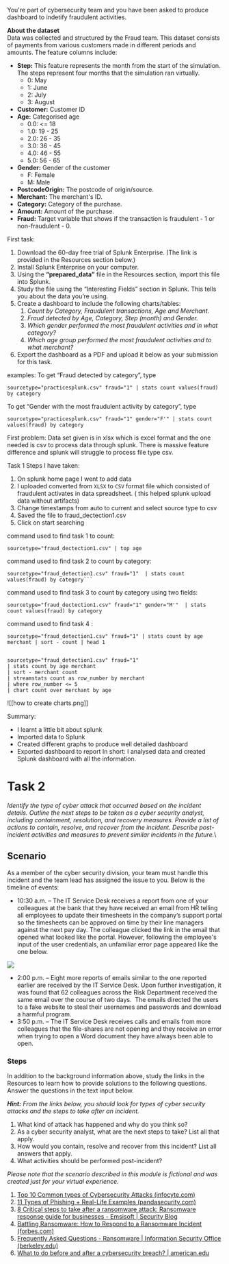 You're part of cybersecurity team and you have been asked to produce dashboard to indetify fraudulent activities.

**About the dataset**  
Data was collected and structured by the Fraud team. This dataset consists of payments from various customers made in different periods and amounts. The feature columns include:

- **Step:** This feature represents the month from the start of the simulation. The steps represent four months that the simulation ran virtually.
    - 0: May
    - 1: June
    - 2: July
    - 3: August
- **Customer:** Customer ID
- **Age:** Categorised age
    - 0.0: <= 18
    - 1.0: 19 - 25
    - 2.0: 26 - 35
    - 3.0: 36 - 45
    - 4.0: 46 - 55
    - 5.0: 56 - 65
- **Gender:** Gender of the customer
    - F: Female
    - M: Male
- **PostcodeOrigin:** The postcode of origin/source.
- **Merchant:** The merchant's ID. 
- **Category:** Category of the purchase. 
- **Amount:** Amount of the purchase.
- **Fraud:** Target variable that shows if the transaction is fraudulent - 1 or non-fraudulent - 0.

First task:
1. Download the 60-day free trial of Splunk Enterprise. (The link is provided in the Resources section below.)
2. Install Splunk Enterprise on your computer.
3. Using the **“prepared_data”** file in the Resources section, import this file into Splunk. 
4. Study the file using the “Interesting Fields” section in Splunk. This tells you about the data you’re using.
5. Create a dashboard to include the following charts/tables:
    1. *Count by Category, Fraudulent transactions, Age and Merchant.*
    2. *Fraud detected by Age, Category, Step (month) and Gender.*
    3. *Which gender performed the most fraudulent activities and in what category?*
    4. *Which age group performed the most fraudulent activities and to what merchant?*
6. Export the dashboard as a PDF and upload it below as your submission for this task.


examples:
To get “Fraud detected by category”, type
```
sourcetype="practicesplunk.csv" fraud="1" | stats count values(fraud) by category
```
 To get “Gender with the most fraudulent activity by category”, type
```
sourcetype="practicesplunk.csv" fraud="1" gender="F'" | stats count values(fraud) by category
```

First problem:
Data set given is in xlsx which is excel format and the one needed is csv to process data through splunk. There is massive feature difference and splunk will struggle to process file type csv.

Task 1
Steps I have taken:
1. On splunk home page  I went to add data
2. I uploaded converted from `XLSX` to `CSV` format file which consisted of fraudulent activates in data spreadsheet. ( this helped splunk upload data without artifacts)
3. Change timestamps from auto to current and select source type to csv
4. Saved the file to fraud_dectection1.csv
5. Click on start searching

command used  to find task 1 to count:
```
sourcetype="fraud_dectection1.csv" | top age
```

command used to find task 2 to count by category:
```
sourcetype="fraud_detection1.csv" fraud="1"  | stats count values(fraud) by category```
```

command used to find task 3 to count by category using two fields:
```
sourcetype="fraud_dectection1.csv" fraud="1" gender="M'"  | stats count values(fraud) by category
```
command used to find task 4 :
```
sourcetype="fraud_detection1.csv" fraud="1" | stats count by age merchant | sort - count | head 1
```

```

sourcetype="fraud_detection1.csv" fraud="1"
| stats count by age merchant
| sort - merchant count
| streamstats count as row_number by merchant
| where row_number <= 5
| chart count over merchant by age
```

![[how to create charts.png]]


Summary:
- I learnt a little bit about splunk
- Imported data to Splunk
- Created different graphs to produce well detailed dashboard
- Exported dashboard to report
In short: I analysed data and created Splunk dashboard with all the information. 

# Task 2
*Identify the type of cyber attack that occurred based on the incident details.*
*Outline the next steps to be taken as a cyber security analyst, including containment, resolution, and recovery measures.*
*Provide a list of actions to contain, resolve, and recover from the incident.*
*Describe post-incident activities and measures to prevent similar incidents in the future.*\

## Scenario

As a member of the cyber security division, your team must handle this incident and the team lead has assigned the issue to you. Below is the timeline of events:

- 10:30 a.m. – The IT Service Desk receives a report from one of your colleagues at the bank that they have received an email from HR telling all employees to update their timesheets in the company’s support portal so the timesheets can be approved on time by their line managers against the next pay day. The colleague clicked the link in the email that opened what looked like the portal. However, following the employee's input of the user credentials, an unfamiliar error page appeared like the one below.

![](https://cdn.theforage.com/vinternships/companyassets/2sNmYuurxgpFYawco/y2NzZJASdgERdYR4S/1674571919466/Google%20error.png)

- 2:00 p.m. – Eight more reports of emails similar to the one reported earlier are received by the IT Service Desk. Upon further investigation, it was found that 62 colleagues across the Risk Department received the same email over the course of two days.  The emails directed the users to a fake website to steal their usernames and passwords and download a harmful program.
- 3:50 p.m. – The IT Service Desk receives calls and emails from more colleagues that the file-shares are not opening and they receive an error when trying to open a Word document they have always been able to open.


### Steps
In addition to the background information above, study the links in the Resources to learn how to provide solutions to the following questions. Answer the questions in the text input below.

_**Hint:** From the links below, you should look for types of cyber security attacks and the steps to take after an incident._

1. What kind of attack has happened and why do you think so?
2. As a cyber security analyst, what are the next steps to take? List all that apply.
3. How would you contain, resolve and recover from this incident? List all answers that apply.
4. What activities should be performed post-incident?

_Please note that the scenario described in this module is fictional and was created just for your virtual experience._

1. [Top 10 Common types of Cybersecurity Attacks (infocyte.com)](https://www.datto.com/blog/cybersecurity-101-intro-to-the-top-10-common-types-of-cybersecurity-attacks)
2. [11 Types of Phishing + Real-Life Examples (pandasecurity.com)](https://www.pandasecurity.com/en/mediacenter/tips/types-of-phishing/)
3. [8 Critical steps to take after a ransomware attack: Ransomware response guide for businesses - Emsisoft | Security Blog](https://blog.emsisoft.com/en/36921/8-critical-steps-to-take-after-a-ransomware-attack-ransomware-response-guide-for-businesses/)
4. [Battling Ransomware: How to Respond to a Ransomware Incident (forbes.com)](https://www.forbes.com/sites/forbestechcouncil/2018/12/27/battling-ransomware-how-to-respond-to-a-ransomware-incident/?sh=b464b4864dc6)
5. [Frequently Asked Questions - Ransomware | Information Security Office (berkeley.edu)](https://security.berkeley.edu/faq/ransomware/)
6. [What to do before and after a cybersecurity breach? | american.edu](https://www.american.edu/kogod/research/cybergov/upload/what-to-do.pdf)

